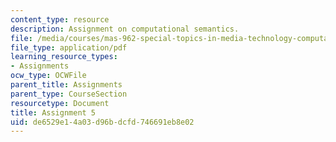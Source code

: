 ```yaml
---
content_type: resource
description: Assignment on computational semantics.
file: /media/courses/mas-962-special-topics-in-media-technology-computational-semantics-fall-2002/de6529e14a03d96bdcfd746691eb8e02_a5.pdf
file_type: application/pdf
learning_resource_types:
- Assignments
ocw_type: OCWFile
parent_title: Assignments
parent_type: CourseSection
resourcetype: Document
title: Assignment 5
uid: de6529e1-4a03-d96b-dcfd-746691eb8e02
---
```

